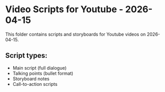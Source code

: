 # Video Scripts for Youtube - 2026-04-15

This folder contains scripts and storyboards for Youtube videos on 2026-04-15.

## Script types:
- Main script (full dialogue)
- Talking points (bullet format)
- Storyboard notes
- Call-to-action scripts
